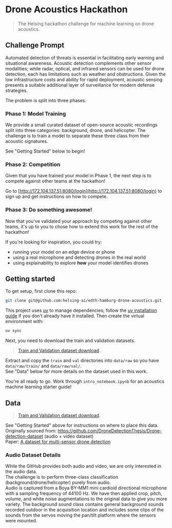 # Drone Acoustics Hackathon

> The Helsing hackathon challenge for machine learning on drone acoustics.

## Challenge Prompt

Automated detection of threats is essential in facilitating early warning and situational awareness.
Acoustic detection complements other sensor modalities; while radar, optical, and infrared sensors can be
used for drone detection, each has limitations such as weather and obstructions.
Given the low infrastructure costs and ability for rapid deployment, acoustic sensing presents a suitable additional
layer of surveillance for modern defense strategies.

The problem is split into three phases.

### Phase 1: Model Training

We provide a small curated dataset of open-source acoustic recordings split into three categories: background,
drone, and helicopter. The challenge is to train a model to separate these three class from their acoustic signatures.

See "Getting Started" below to begin!

### Phase 2: Competition

Given that you have trained your model in Phase 1, the next step is to compete against other teams at the hackathon!

Go to [http://172.104.137.51:8080/login](http://172.104.137.51:8080/login) to sign up and get instructions on how to
compete.

### Phase 3: Do something awesome!

Now that you've validated your approach by competing against other teams, it's up to you to chose how to extend
this work for the rest of the hackathon!  

If you're looking for inspiration, you could try:
- running your model on an edge device or phone
- using a real microphone and detecting drones in the real world
- using explainability to explore **how** your model identifies drones

## Getting started

To get setup, first clone this repo:
```bash
git clone git@github.com:helsing-ai/edth-hamburg-drone-acoustics.git
```

This project uses [uv](https://docs.astral.sh/uv/) to manage dependencies; follow the
[uv installation guide](https://docs.astral.sh/uv/getting-started/installation/) if you don't already have it installed.
Then create the virtual environment with:
```bash
uv sync
```

Next, you need to download the train and validation datasets.

> [Train and Validation dataset download](https://github.com/helsing-ai/edth-hamburg-drone-acoustics/releases/download/train_val_data/drone_acoustics_train_val_data.zip).  

Extract and copy the `train` and `val` directories into `data/raw` so you have `data/raw/train/` and `data/raw/val/`.  
See "Data" below for more details on the dataset used in this work.

You're all ready to go. Work through `intro_notebook.ipynb` for an acoustics machine learning starter guide!

## Data

> [Train and Validation dataset download](https://github.com/helsing-ai/edth-hamburg-drone-acoustics/releases/download/train_val_data/drone_acoustics_train_val_data.zip).  

See "Getting Started" above for instructions on where to place this data.  
Originally sourced from: https://github.com/DroneDetectionThesis/Drone-detection-dataset (audio + video dataset)  
Paper: [A dataset for multi-sensor drone detection](https://www.sciencedirect.com/science/article/pii/S2352340921007976#!)

### Audio Dataset Details

While the GitHub provides both audio and video, we are only interested in the audio data.  
The challenge is to perform three-class classification (background/drone/helicopter) purely from audio.  
Audio is captured from a Boya BY-MM1 mini cardioid directional microphone with a sampling frequency of 44100 Hz.
We have then applied crop, pitch, volume, and white noise augmentations to the original data to give you more variety.
The background sound class contains general background sounds recorded outdoor in the acquisition location and
includes some clips of the sounds from the servos moving the pan/tilt platform where the sensors were mounted.
